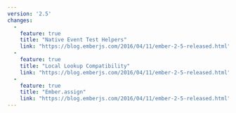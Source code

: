 ```yaml
---
version: '2.5'
changes:
  -
    feature: true
    title: "Native Event Test Helpers"
    link: "https://blog.emberjs.com/2016/04/11/ember-2-5-released.html"
  -
    feature: true
    title: "Local Lookup Compatibility"
    link: "https://blog.emberjs.com/2016/04/11/ember-2-5-released.html"
  -
    feature: true
    title: "Ember.assign"
    link: "https://blog.emberjs.com/2016/04/11/ember-2-5-released.html"
---
```

